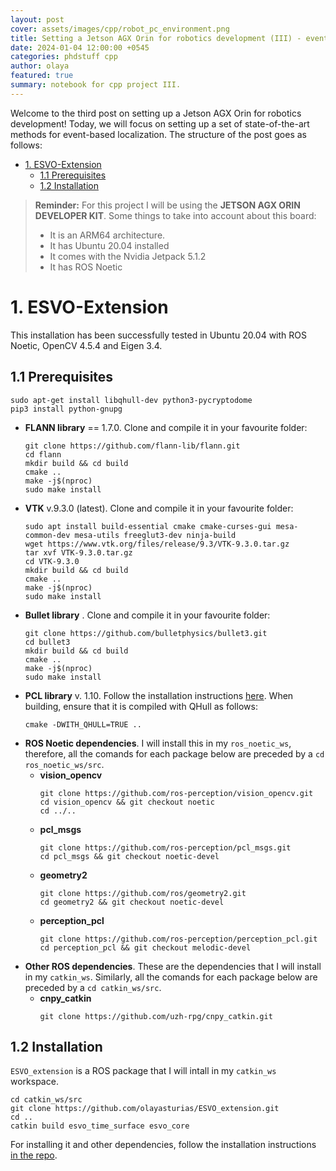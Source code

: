 ```yaml
---
layout: post
cover: assets/images/cpp/robot_pc_environment.png
title: Setting a Jetson AGX Orin for robotics development (III) - event-based SLAM
date: 2024-01-04 12:00:00 +0545
categories: phdstuff cpp
author: olaya
featured: true
summary: notebook for cpp project III.
---
```


Welcome to the third post on setting up a Jetson AGX Orin for robotics development! Today, we will focus on setting up a set of state-of-the-art methods for event-based localization. The structure of the post goes as follows:

- [1. ESVO-Extension](#1-esvo-extension)
  - [1.1 Prerequisites](#11-prerequisites)
  - [1.2 Installation](#12-installation)


> **Reminder:** For this project I will be using the **JETSON AGX ORIN DEVELOPER KIT**. Some things to take into account about this board:
> - It is an ARM64 architecture.
> - It has Ubuntu 20.04 installed
> - It comes with the Nvidia Jetpack 5.1.2
> - It has ROS Noetic

# 1. ESVO-Extension

This installation has been successfully tested in Ubuntu 20.04 with ROS Noetic, OpenCV 4.5.4 and Eigen 3.4.

## 1.1 Prerequisites
```
sudo apt-get install libqhull-dev python3-pycryptodome
pip3 install python-gnupg
```
- **FLANN library** == 1.7.0. Clone and compile it in your favourite folder:
    ```
    git clone https://github.com/flann-lib/flann.git
    cd flann
    mkdir build && cd build
    cmake ..
    make -j$(nproc)
    sudo make install
    ```
- **VTK** v.9.3.0 (latest). Clone and compile it in your favourite folder:
    ```
    sudo apt install build-essential cmake cmake-curses-gui mesa-common-dev mesa-utils freeglut3-dev ninja-build
    wget https://www.vtk.org/files/release/9.3/VTK-9.3.0.tar.gz
    tar xvf VTK-9.3.0.tar.gz 
    cd VTK-9.3.0
    mkdir build && cd build
    cmake ..
    make -j$(nproc)
    sudo make install
    ```
- **Bullet library** . Clone and compile it in your favourite folder:
    ```
    git clone https://github.com/bulletphysics/bullet3.git
    cd bullet3
    mkdir build && cd build
    cmake ..
    make -j$(nproc)
    sudo make install
    ```
- **PCL library** v. 1.10. Follow the installation instructions [here](https://pcl.readthedocs.io/projects/tutorials/en/latest/compiling_pcl_posix.html). When building, ensure that it is compiled with QHull as follows:
    ```
    cmake -DWITH_QHULL=TRUE ..
    ```
- **ROS Noetic dependencies**. I will install this in my `ros_noetic_ws`, therefore, all the comands for each package below are preceded by a `cd ros_noetic_ws/src`.
    - **vision_opencv** 
        ```
        git clone https://github.com/ros-perception/vision_opencv.git
        cd vision_opencv && git checkout noetic
        cd ../..
        ```
    - **pcl_msgs**
        ```
        git clone https://github.com/ros-perception/pcl_msgs.git
        cd pcl_msgs && git checkout noetic-devel
        ```
    - **geometry2**
        ```
        git clone https://github.com/ros/geometry2.git
        cd geometry2 && git checkout noetic-devel
        ```
    - **perception_pcl**
        ```
        git clone https://github.com/ros-perception/perception_pcl.git 
        cd perception_pcl && git checkout melodic-devel
        ```
- **Other ROS dependencies**. These are the dependencies that I will install in my `catkin_ws`. Similarly, all the comands for each package below are preceded by a `cd catkin_ws/src`.
    - **cnpy_catkin**
        ```
        git clone https://github.com/uzh-rpg/cnpy_catkin.git
        ```

## 1.2 Installation

`ESVO_extension` is a ROS package that I will intall in my `catkin_ws` workspace.

```
cd catkin_ws/src
git clone https://github.com/olayasturias/ESVO_extension.git
cd ..
catkin build esvo_time_surface esvo_core
```
For installing it and other dependencies, follow the installation instructions [in the repo](https://github.com/olayasturias/ESVO_extension).